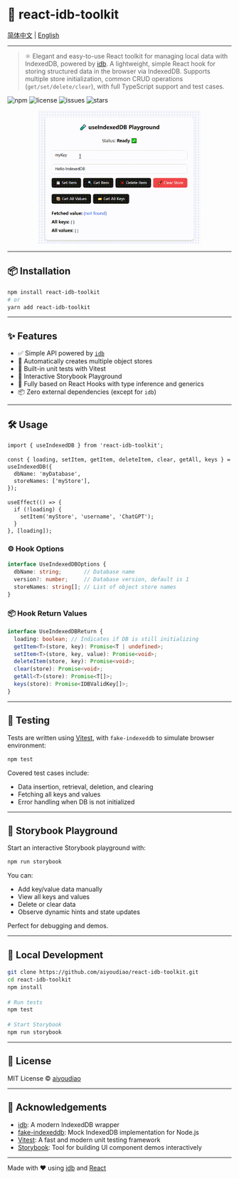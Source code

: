 # 🚀 react-idb-toolkit

[简体中文](./README.CN.md) | [English](./README.md)

---

> ⚛️ Elegant and easy-to-use React toolkit for managing local data with IndexedDB, powered by [idb](https://github.com/jakearchibald/idb).
> A lightweight, simple React hook for storing structured data in the browser via IndexedDB. Supports multiple store initialization, common CRUD operations (`get/set/delete/clear`), with full TypeScript support and test cases.

![npm](https://img.shields.io/npm/v/react-idb-toolkit?color=blue)
![license](https://img.shields.io/github/license/aiyoudiao/react-idb-toolkit)
![issues](https://img.shields.io/github/issues/aiyoudiao/react-idb-toolkit)
![stars](https://img.shields.io/github/stars/aiyoudiao/react-idb-toolkit)


<p align="center">
    <img src="./source/20250512-192509.gif" alt="Logo" height="300px" >
</p>

---

## 📦 Installation

```bash
npm install react-idb-toolkit
# or
yarn add react-idb-toolkit
```

---

## ✨ Features

* ✅ Simple API powered by [`idb`](https://www.npmjs.com/package/idb)
* 🔁 Automatically creates multiple object stores
* 🧪 Built-in unit tests with Vitest
* 📖 Interactive Storybook Playground
* 🧠 Fully based on React Hooks with type inference and generics
* 📦 Zero external dependencies (except for `idb`)

---

## 🛠️ Usage

```tsx
import { useIndexedDB } from 'react-idb-toolkit';

const { loading, setItem, getItem, deleteItem, clear, getAll, keys } = useIndexedDB({
  dbName: 'myDatabase',
  storeNames: ['myStore'],
});

useEffect(() => {
  if (!loading) {
    setItem('myStore', 'username', 'ChatGPT');
  }
}, [loading]);
```

### ⚙️ Hook Options

```ts
interface UseIndexedDBOptions {
  dbName: string;       // Database name
  version?: number;     // Database version, default is 1
  storeNames: string[]; // List of object store names
}
```

### 📦 Hook Return Values

```ts
interface UseIndexedDBReturn {
  loading: boolean; // Indicates if DB is still initializing
  getItem<T>(store, key): Promise<T | undefined>;
  setItem<T>(store, key, value): Promise<void>;
  deleteItem(store, key): Promise<void>;
  clear(store): Promise<void>;
  getAll<T>(store): Promise<T[]>;
  keys(store): Promise<IDBValidKey[]>;
}
```

---

## 🧪 Testing

Tests are written using [Vitest](https://vitest.dev), with `fake-indexeddb` to simulate browser environment:

```bash
npm test
```

Covered test cases include:

* Data insertion, retrieval, deletion, and clearing
* Fetching all keys and values
* Error handling when DB is not initialized

---

## 📖 Storybook Playground

Start an interactive Storybook playground with:

```bash
npm run storybook
```

You can:

* Add key/value data manually
* View all keys and values
* Delete or clear data
* Observe dynamic hints and state updates

Perfect for debugging and demos.

---

## 🔧 Local Development

```bash
git clone https://github.com/aiyoudiao/react-idb-toolkit.git
cd react-idb-toolkit
npm install

# Run tests
npm test

# Start Storybook
npm run storybook
```

---

## 📄 License

MIT License © [aiyoudiao](https://github.com/aiyoudiao)

---

## 💬 Acknowledgements

* [idb](https://github.com/jakearchibald/idb): A modern IndexedDB wrapper
* [fake-indexeddb](https://github.com/dumbmatter/fakeIndexedDB): Mock IndexedDB implementation for Node.js
* [Vitest](https://vitest.dev/): A fast and modern unit testing framework
* [Storybook](https://storybook.js.org/): Tool for building UI component demos interactively

---

Made with ❤️ using [idb](https://github.com/jakearchibald/idb) and [React](https://reactjs.org/)
